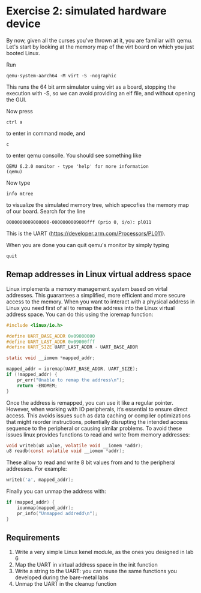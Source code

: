 # Exercise 2: simulated hardware device 
By now, given all the curses you've thrown at it, you are familiar with qemu.  Let's start by looking at the memory map of the virt board on which you just booted Linux.

Run

```
qemu-system-aarch64 -M virt -S -nographic
```

This runs the 64 bit arm simulator using virt as a board, stopping the execution with -S, so we can avoid providing an elf file, and without opening the GUI.

Now press

```
ctrl a
```

to enter in command mode, and

```
c
```

to enter qemu consolle. You should see something like

```
QEMU 6.2.0 monitor - type 'help' for more information
(qemu)
```

Now type

```
info mtree
```

to visualize the simulated memory tree, which specofies the memory map of our board. Search for the line

```
0000000009000000-0000000009000fff (prio 0, i/o): pl011
```

This is the UART (https://developer.arm.com/Processors/PL011).

When you are done you can quit qemu's monitor by simply typing

```
quit
```

## Remap addresses in Linux virtual address space
Linux implements a memory management system based on virtal addresses. This guarantees a simplified, more efficient and more secure access to the memory. When you want to interact with a physical address in Linux you need first of all to remap the address into the Linux virtual address space. You can do this using the ioremap function:

```c
#include <linux/io.h>

#define UART_BASE_ADDR 0x09000000
#define UART_LAST_ADDR 0x09000fff
#define UART_SIZE UART_LAST_ADDR - UART_BASE_ADDR

static void __iomem *mapped_addr;

mapped_addr = ioremap(UART_BASE_ADDR, UART_SIZE);
if (!mapped_addr) {
    pr_err("Unable to remap the address\n");
    return -ENOMEM;
}
```

Once the address is remapped, you can use it like a regular pointer. However, when working with IO peripherals, it’s essential to ensure direct access. This avoids issues such as data caching or compiler optimizations that might reorder instructions, potentially disrupting the intended access sequence to the peripheral or causing similar problems. To avoid these issues linux provides functions to read and write from memory addresses:

```c
void writeb(u8 value, volatile void __iomem *addr);
u8 readb(const volatile void __iomem *addr);
```

These allow to read and write 8 bit values from and to the peripheral addresses. For example:

```c
writeb('a', mapped_addr);
```
Finally you can unmap the address with:

```c
if (mapped_addr) {
    iounmap(mapped_addr);
    pr_info("Unmapped addredd\n");
}
```

## Requirements
1) Write a very simple Linux kenel module, as the ones you designed in lab 6
2) Map the UART in virtual address space in the init function
3) Write a string to the UART: you can reuse the same functions you developed during the bare-metal labs
4) Unmap the UART in the cleanup function
